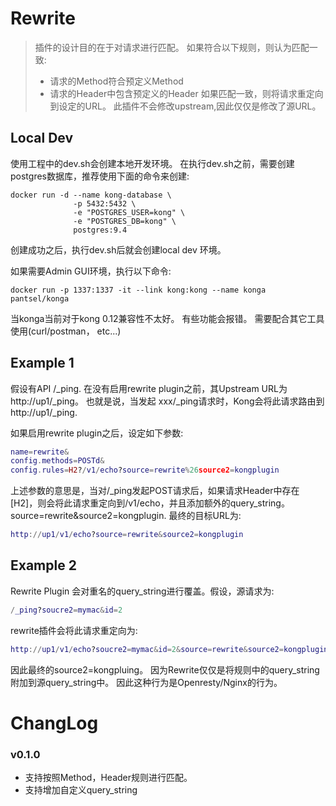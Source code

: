 # Rewrite


>插件的设计目的在于对请求进行匹配。 如果符合以下规则，则认为匹配一致:
> * 请求的Method符合预定义Method
> * 请求的Header中包含预定义的Header
>如果匹配一致，则将请求重定向到设定的URL。
>此插件不会修改upstream,因此仅仅是修改了源URL。


## Local Dev

使用工程中的dev.sh会创建本地开发环境。 在执行dev.sh之前，需要创建postgres数据库，推荐使用下面的命令来创建:

```docker
docker run -d --name kong-database \
              -p 5432:5432 \
              -e "POSTGRES_USER=kong" \
              -e "POSTGRES_DB=kong" \
              postgres:9.4
```

创建成功之后，执行dev.sh后就会创建local dev 环境。 

如果需要Admin GUI环境，执行以下命令:
```docker
docker run -p 1337:1337 -it --link kong:kong --name konga pantsel/konga
```
当konga当前对于kong 0.12兼容性不太好。 有些功能会报错。 需要配合其它工具使用(curl/postman， etc...)

## Example 1

假设有API /_ping. 在没有启用rewrite plugin之前，其Upstream URL为 http://up1/_ping。 
也就是说，当发起 xxx/_ping请求时，Kong会将此请求路由到http://up1/_ping. 

如果启用rewrite plugin之后，设定如下参数:

```lua
name=rewrite&
config.methods=POSTd&
config.rules=H2?/v1/echo?source=rewrite%26source2=kongplugin
```
上述参数的意思是，当对/_ping发起POST请求后，如果请求Header中存在[H2]，则会将此请求重定向到/v1/echo，并且添加额外的query_string。source=rewrite&source2=kongplugin. 
最终的目标URL为:
```lua
http://up1/v1/echo?source=rewrite&source2=kongplugin
``` 

## Example 2

Rewrite Plugin 会对重名的query_string进行覆盖。假设，源请求为:
```lua
/_ping?soucre2=mymac&id=2
```
rewrite插件会将此请求重定向为: 
```lua
http://up1/v1/echo?soucre2=mymac&id=2&source=rewrite&source2=kongplugin
```

因此最终的source2=kongpluing。 因为Rewrite仅仅是将规则中的query_string附加到源query_string中。 因此这种行为是Openresty/Nginx的行为。


# ChangLog

### v0.1.0
* 支持按照Method，Header规则进行匹配。 
* 支持增加自定义query_string